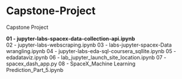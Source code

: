 # Capstone-Project
Capstone Project

<b>01 - jupyter-labs-spacex-data-collection-api.ipynb</b><br>
02 - jupyter-labs-webscraping.ipynb
03 - labs-jupyter-spacex-Data wrangling.ipynb
04 - jupyter-labs-eda-sql-coursera_sqllite.ipynb
05 - edadataviz.ipynb
06 - lab_jupyter_launch_site_location.ipynb
07 - spacex_dash_app.py
08 - SpaceX_Machine Learning Prediction_Part_5.ipynb
